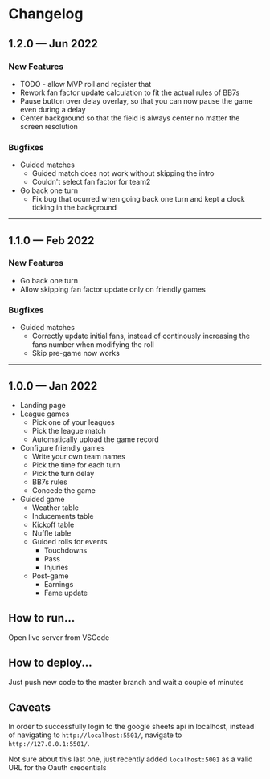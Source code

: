 # Changelog

## 1.2.0 — Jun 2022

### New Features
- TODO - allow MVP roll and register that
- Rework fan factor update calculation to fit the actual rules of BB7s
- Pause button over delay overlay, so that you can now pause the game even during a delay
- Center background so that the field is always center no matter the screen resolution

### Bugfixes
- Guided matches
  - Guided match does not work without skipping the intro
  - Couldn't select fan factor for team2
- Go back one turn
  - Fix bug that ocurred when going back one turn and kept a clock ticking in the background

---

## 1.1.0 — Feb 2022

### New Features
- Go back one turn
- Allow skipping fan factor update only on friendly games

### Bugfixes
- Guided matches
  - Correctly update initial fans, instead of continously increasing the fans number when modifying the roll
  - Skip pre-game now works

---

## 1.0.0 — Jan 2022

- Landing page
- League games
  - Pick one of your leagues
  - Pick the league match
  - Automatically upload the game record
- Configure friendly games
  - Write your own team names
  - Pick the time for each turn
  - Pick the turn delay
  - BB7s rules
  - Concede the game
- Guided game
  - Weather table
  - Inducements table
  - Kickoff table
  - Nuffle table
  - Guided rolls for events
    - Touchdowns
    - Pass
    - Injuries
  - Post-game
    - Earnings
    - Fame update


## How to run...

Open live server from VSCode

## How to deploy...

Just push new code to the master branch and wait a couple of minutes

## Caveats

In order to successfully login to the google sheets api in localhost, instead of navigating to `http://localhost:5501/`, navigate to `http://127.0.0.1:5501/`.

Not sure about this last one, just recently added `localhost:5001` as a valid URL for the Oauth credentials